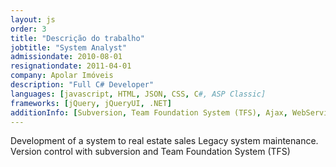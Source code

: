 ```yaml
---
layout: js
order: 3
title: "Descrição do trabalho"
jobtitle: "System Analyst"
admissiondate: 2010-08-01
resignationdate: 2011-04-01
company: Apolar Imóveis 
description: "Full C# Developer"
languages: [javascript, HTML, JSON, CSS, C#, ASP Classic]
frameworks: [jQuery, jQueryUI, .NET]
additionInfo: [Subversion, Team Foundation System (TFS), Ajax, WebServices, MySql]
---
```


Development of a system to real estate sales Legacy system maintenance. Version control with subversion and Team Foundation System (TFS)
